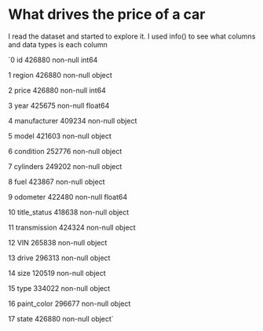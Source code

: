 # What drives the price of a car

I read the dataset and started to explore it. I used info() to see what columns and data types is each column

`0   id            426880 non-null  int64

 1   region        426880 non-null  object
 
 2   price         426880 non-null  int64
 
 3   year          425675 non-null  float64
 
 4   manufacturer  409234 non-null  object
 
 5   model         421603 non-null  object
 
 6   condition     252776 non-null  object
 
 7   cylinders     249202 non-null  object
 
 8   fuel          423867 non-null  object
 
 9   odometer      422480 non-null  float64
 
 10  title_status  418638 non-null  object
 
 11  transmission  424324 non-null  object
 
 12  VIN           265838 non-null  object
 
 13  drive         296313 non-null  object
 
 14  size          120519 non-null  object
 
 15  type          334022 non-null  object
 
 16  paint_color   296677 non-null  object
 
 17  state         426880 non-null  object`
 

